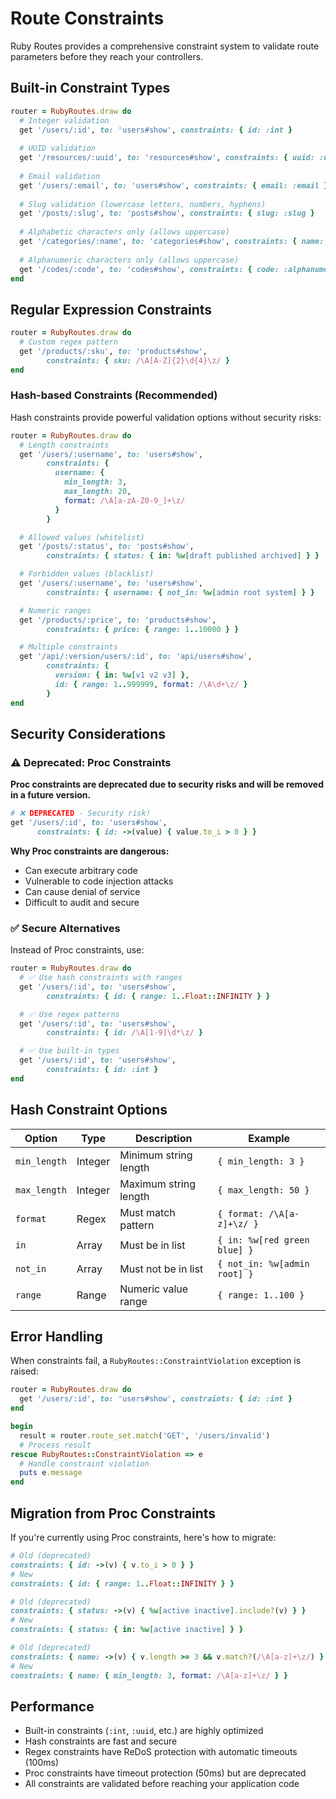 # Route Constraints

Ruby Routes provides a comprehensive constraint system to validate route parameters before they reach your controllers.

## Built-in Constraint Types

```ruby
router = RubyRoutes.draw do
  # Integer validation
  get '/users/:id', to: 'users#show', constraints: { id: :int }
  
  # UUID validation  
  get '/resources/:uuid', to: 'resources#show', constraints: { uuid: :uuid }
  
  # Email validation
  get '/users/:email', to: 'users#show', constraints: { email: :email }
  
  # Slug validation (lowercase letters, numbers, hyphens)
  get '/posts/:slug', to: 'posts#show', constraints: { slug: :slug }
  
  # Alphabetic characters only (allows uppercase)
  get '/categories/:name', to: 'categories#show', constraints: { name: :alpha }
  
  # Alphanumeric characters only (allows uppercase)
  get '/codes/:code', to: 'codes#show', constraints: { code: :alphanumeric }
end
```

## Regular Expression Constraints

```ruby
router = RubyRoutes.draw do
  # Custom regex pattern
  get '/products/:sku', to: 'products#show', 
        constraints: { sku: /\A[A-Z]{2}\d{4}\z/ }
end
```

### Hash-based Constraints (Recommended)

Hash constraints provide powerful validation options without security risks:

```ruby
router = RubyRoutes.draw do
  # Length constraints
  get '/users/:username', to: 'users#show',
        constraints: { 
          username: { 
            min_length: 3, 
            max_length: 20,
            format: /\A[a-zA-Z0-9_]+\z/
          } 
        }

  # Allowed values (whitelist)
  get '/posts/:status', to: 'posts#show',
        constraints: { status: { in: %w[draft published archived] } }

  # Forbidden values (blacklist)  
  get '/users/:username', to: 'users#show',
        constraints: { username: { not_in: %w[admin root system] } }

  # Numeric ranges
  get '/products/:price', to: 'products#show',
        constraints: { price: { range: 1..10000 } }

  # Multiple constraints
  get '/api/:version/users/:id', to: 'api/users#show',
        constraints: {
          version: { in: %w[v1 v2 v3] },
          id: { range: 1..999999, format: /\A\d+\z/ }
        }
end
```

## Security Considerations

### ⚠️ Deprecated: Proc Constraints

**Proc constraints are deprecated due to security risks and will be removed in a future version.**

```ruby
# ❌ DEPRECATED - Security risk!
get '/users/:id', to: 'users#show',
      constraints: { id: ->(value) { value.to_i > 0 } }
```

**Why Proc constraints are dangerous:**

- Can execute arbitrary code
- Vulnerable to code injection attacks
- Can cause denial of service
- Difficult to audit and secure

### ✅ Secure Alternatives

Instead of Proc constraints, use:

```ruby
router = RubyRoutes.draw do
  # ✅ Use hash constraints with ranges
  get '/users/:id', to: 'users#show',
        constraints: { id: { range: 1..Float::INFINITY } }

  # ✅ Use regex patterns  
  get '/users/:id', to: 'users#show',
        constraints: { id: /\A[1-9]\d*\z/ }

  # ✅ Use built-in types
  get '/users/:id', to: 'users#show',
        constraints: { id: :int }
end
```

## Hash Constraint Options

| Option | Type | Description | Example |
|--------|------|-------------|---------|
| `min_length` | Integer | Minimum string length | `{ min_length: 3 }` |
| `max_length` | Integer | Maximum string length | `{ max_length: 50 }` |
| `format` | Regex | Must match pattern | `{ format: /\A[a-z]+\z/ }` |
| `in` | Array | Must be in list | `{ in: %w[red green blue] }` |
| `not_in` | Array | Must not be in list | `{ not_in: %w[admin root] }` |
| `range` | Range | Numeric value range | `{ range: 1..100 }` |

## Error Handling

When constraints fail, a `RubyRoutes::ConstraintViolation` exception is raised:

```ruby
router = RubyRoutes.draw do
  get '/users/:id', to: 'users#show', constraints: { id: :int }
end

begin
  result = router.route_set.match('GET', '/users/invalid')
  # Process result
rescue RubyRoutes::ConstraintViolation => e
  # Handle constraint violation
  puts e.message
end
```

## Migration from Proc Constraints

If you're currently using Proc constraints, here's how to migrate:

```ruby
# Old (deprecated)
constraints: { id: ->(v) { v.to_i > 0 } }
# New
constraints: { id: { range: 1..Float::INFINITY } }

# Old (deprecated)  
constraints: { status: ->(v) { %w[active inactive].include?(v) } }
# New
constraints: { status: { in: %w[active inactive] } }

# Old (deprecated)
constraints: { name: ->(v) { v.length >= 3 && v.match?(/\A[a-z]+\z/) } }
# New  
constraints: { name: { min_length: 3, format: /\A[a-z]+\z/ } }
```

## Performance

- Built-in constraints (`:int`, `:uuid`, etc.) are highly optimized
- Hash constraints are fast and secure
- Regex constraints have ReDoS protection with automatic timeouts (100ms)
- Proc constraints have timeout protection (50ms) but are deprecated
- All constraints are validated before reaching your application code
